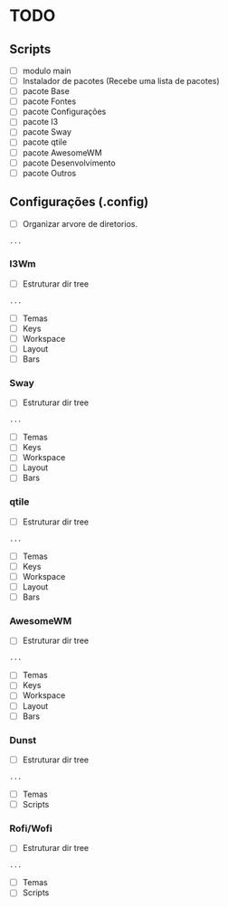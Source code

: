 # TODO

## Scripts

- [ ] modulo main
- [ ] Instalador de pacotes (Recebe uma lista de pacotes)
- [ ] pacote Base
- [ ] pacote Fontes
- [ ] pacote Configurações
- [ ] pacote I3
- [ ] pacote Sway
- [ ] pacote qtile
- [ ] pacote AwesomeWM
- [ ] pacote Desenvolvimento
- [ ] pacote Outros

## Configurações (.config)

- [ ] Organizar arvore de diretorios.

```bash
...
```

### I3Wm

- [ ] Estruturar dir tree

```bash
...
```

- [ ] Temas
- [ ] Keys
- [ ] Workspace
- [ ] Layout
- [ ] Bars

### Sway

- [ ] Estruturar dir tree

```bash
...
```

- [ ] Temas
- [ ] Keys
- [ ] Workspace
- [ ] Layout
- [ ] Bars

### qtile

- [ ] Estruturar dir tree

```bash
...
```

- [ ] Temas
- [ ] Keys
- [ ] Workspace
- [ ] Layout
- [ ] Bars

### AwesomeWM

- [ ] Estruturar dir tree

```bash
...
```

- [ ] Temas
- [ ] Keys
- [ ] Workspace
- [ ] Layout
- [ ] Bars

### Dunst

- [ ] Estruturar dir tree

```bash
...
```

- [ ] Temas
- [ ] Scripts

### Rofi/Wofi

- [ ] Estruturar dir tree

```bash
...
```

- [ ] Temas
- [ ] Scripts
